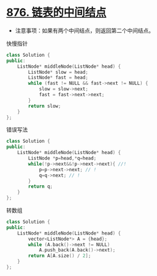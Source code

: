# [876. 链表的中间结点](https://leetcode-cn.com/problems/middle-of-the-linked-list/)

+ 注意事项：如果有两个中间结点，则返回第二个中间结点。

快慢指针

```cpp
class Solution {
public:
    ListNode* middleNode(ListNode* head) {
        ListNode* slow = head;
        ListNode* fast = head;
        while (fast != NULL && fast->next != NULL) {
            slow = slow->next;
            fast = fast->next->next;
        }
        return slow;
    }
};
```

错误写法

```cpp
class Solution {
public:
    ListNode* middleNode(ListNode* head) {
        ListNode *p=head,*q=head;
        while(!p->next&&!p->next->next){ //!
            p=p->next->next; // !
            q=q->next; // !
        }
        return q;
    }
};
```

转数组

```cpp
class Solution {
public:
    ListNode* middleNode(ListNode* head) {
        vector<ListNode*> A = {head};
        while (A.back()->next != NULL)
            A.push_back(A.back()->next);
        return A[A.size() / 2];
    }
};
```
